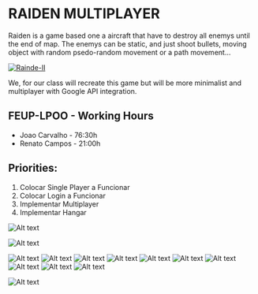 # RAIDEN MULTIPLAYER
Raiden is a game based one a aircraft that have to destroy all enemys until the end of map. The enemys can be static, and just shoot bullets, moving object with random psedo-random movement or a path movement...

[![Rainde-II](https://i.ytimg.com/vi/uNyOSzVzXH4/hqdefault.jpg)](https://www.youtube.com/watch?v=uNyOSzVzXH4&t=389s "Raiden II")

We, for our class will recreate this game but will be more minimalist and multiplayer with Google API integration.

## FEUP-LPOO - Working Hours

* Joao Carvalho - 76:30h
* Renato Campos - 21:00h

## Priorities:
1. Colocar Single Player a Funcionar
2. Colocar Login a Funcionar
3. Implementar Multiplayer
4. Implementar Hangar

![Alt text](LPOO-ClassDiagram.png?raw=true "Class Diagram")

![Alt text](DesignPatternsUsed.png?raw=true "Design Patterns Explained")

![Alt text](/MOCKUPS/Mockups_Renders/MockUps_1.png?raw=true)
![Alt text](/MOCKUPS/Mockups_Renders/MockUps_2.png?raw=true)
![Alt text](/MOCKUPS/Mockups_Renders/MockUps_3.png?raw=true)
![Alt text](/MOCKUPS/Mockups_Renders/MockUps_4.png?raw=true)
![Alt text](/MOCKUPS/Mockups_Renders/MockUps_4.1.png?raw=true)
![Alt text](/MOCKUPS/Mockups_Renders/MockUps_4.2.png?raw=true)
![Alt text](/MOCKUPS/Mockups_Renders/MockUps_5.png?raw=true)
![Alt text](/MOCKUPS/Mockups_Renders/MockUps_5.1.png?raw=true)
![Alt text](/MOCKUPS/Mockups_Renders/MockUps_6.png?raw=true)
![Alt text](/MOCKUPS/Mockups_Renders/MockUps_6.1.png?raw=true)


![Alt text](ListOfTestCases.png?raw=true "Expected Test Cases")
